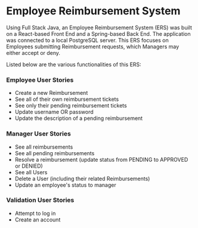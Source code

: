 # Employee Reimbursement System
Using Full Stack Java, an Employee Reimbursement System (ERS) was built on a React-based Front End and a Spring-based 
Back End. The application was connected to a local PostgreSQL server. This ERS focuses on Employees submitting 
Reimbursement requests, which Managers may either accept or deny. 

Listed below are the various functionalities of this ERS:
### Employee User Stories
* Create a new Reimbursement
* See all of their own reimbursement tickets
* See only their pending reimbursement tickets
* Update username OR password
* Update the description of a pending reimbursement

### Manager User Stories
* See all reimbursements
* See all pending reimbursements
* Resolve a reimbursement (update status from PENDING to APPROVED or DENIED)
* See all Users
* Delete a User (including their related Reimbursements)
* Update an employee's status to manager

### Validation User Stories
* Attempt to log in
* Create an account